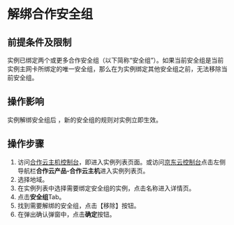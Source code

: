 # 解绑合作安全组
## 前提条件及限制
实例已绑定两个或更多合作安全组（以下简称“安全组”）。如果当前安全组是当前实例主网卡所绑定的唯一安全组，那么在为实例绑定其他安全组之前，无法移除当前安全组。
## 操作影响
实例解绑安全组后 ，新的安全组的规则对实例立即生效。
## 操作步骤
1. 访问[合作云主机控制台](https://coccns-console.jdcloud.com/host/compute/list)，即进入实例列表页面。或访问[京东云控制台](https://console.jdcloud.com)点击左侧导航栏**合作云产品-合作云主机**进入实例列表页。
2. 选择地域。
3. 在实例列表中选择需要绑定安全组的实例，点击名称进入详情页。
4. 点击**安全组**Tab。
5. 找到需要解绑的安全组，点击【移除】按钮。
6. 在弹出确认弹窗中，点击**确定**按钮。


